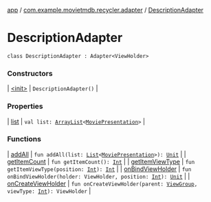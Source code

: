 [app](../../index.md) / [com.example.movietmdb.recycler.adapter](../index.md) / [DescriptionAdapter](./index.md)

# DescriptionAdapter

`class DescriptionAdapter : Adapter<ViewHolder>`

### Constructors

| [&lt;init&gt;](-init-.md) | `DescriptionAdapter()` |

### Properties

| [list](list.md) | `val list: `[`ArrayList`](https://kotlinlang.org/api/latest/jvm/stdlib/kotlin.collections/-array-list/index.html)`<`[`MoviePresentation`](../../com.example.movietmdb.recycler.data/-movie-presentation/index.md)`>` |

### Functions

| [addAll](add-all.md) | `fun addAll(list: `[`List`](https://kotlinlang.org/api/latest/jvm/stdlib/kotlin.collections/-list/index.html)`<`[`MoviePresentation`](../../com.example.movietmdb.recycler.data/-movie-presentation/index.md)`>): `[`Unit`](https://kotlinlang.org/api/latest/jvm/stdlib/kotlin/-unit/index.html) |
| [getItemCount](get-item-count.md) | `fun getItemCount(): `[`Int`](https://kotlinlang.org/api/latest/jvm/stdlib/kotlin/-int/index.html) |
| [getItemViewType](get-item-view-type.md) | `fun getItemViewType(position: `[`Int`](https://kotlinlang.org/api/latest/jvm/stdlib/kotlin/-int/index.html)`): `[`Int`](https://kotlinlang.org/api/latest/jvm/stdlib/kotlin/-int/index.html) |
| [onBindViewHolder](on-bind-view-holder.md) | `fun onBindViewHolder(holder: ViewHolder, position: `[`Int`](https://kotlinlang.org/api/latest/jvm/stdlib/kotlin/-int/index.html)`): `[`Unit`](https://kotlinlang.org/api/latest/jvm/stdlib/kotlin/-unit/index.html) |
| [onCreateViewHolder](on-create-view-holder.md) | `fun onCreateViewHolder(parent: `[`ViewGroup`](https://developer.android.com/reference/android/view/ViewGroup.html)`, viewType: `[`Int`](https://kotlinlang.org/api/latest/jvm/stdlib/kotlin/-int/index.html)`): ViewHolder` |

